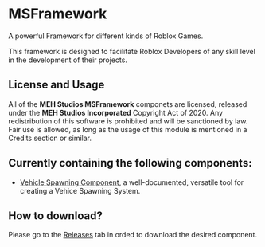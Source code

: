 # MSFramework
A powerful Framework for different kinds of Roblox Games.

This framework is designed to facilitate Roblox Developers of any skill level in the development of their projects.

## License and Usage
All of the **MEH Studios MSFramework** componets are licensed, released under the **MEH Studios Incorporated** Copyright Act of 2020. Any redistribution of this software is prohibited and will be sanctioned by law.
Fair use is allowed, as long as the usage of this module is mentioned in a Credits section or similar.

## Currently containing the following components:
- [Vehicle Spawning Component](Vehicle%20Spawning%20Component), a well-documented, versatile tool for creating a Vehice Spawning System.

## How to download?
Please go to the [Releases](https://github.com/MEH-Studios-Incorporated/MSFramework/releases/) tab in orded to download the desired component.
